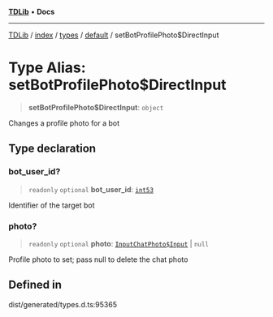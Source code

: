 [**TDLib**](../../../../../../README.md) • **Docs**

***

[TDLib](../../../../../../modules.md) / [index](../../../../../README.md) / [types](../../../README.md) / [default](../README.md) / setBotProfilePhoto$DirectInput

# Type Alias: setBotProfilePhoto$DirectInput

> **setBotProfilePhoto$DirectInput**: `object`

Changes a profile photo for a bot

## Type declaration

### bot\_user\_id?

> `readonly` `optional` **bot\_user\_id**: [`int53`](int53-1.md)

Identifier of the target bot

### photo?

> `readonly` `optional` **photo**: [`InputChatPhoto$Input`](InputChatPhoto$Input.md) \| `null`

Profile photo to set; pass null to delete the chat photo

## Defined in

dist/generated/types.d.ts:95365
